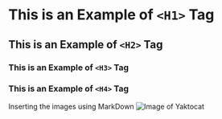 # This is an Example of `<H1>` Tag
## This is an Example of `<H2>` Tag
### This is an Example of `<H3>` Tag
### This is an Example of `<H4>` Tag

Inserting the images using MarkDown
![Image of Yaktocat](https://octodex.github.com/images/yaktocat.png)
